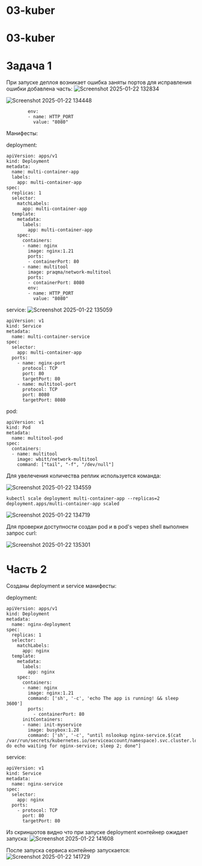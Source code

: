 # 03-kuber
# 03-kuber
# Задача 1
При запуске деплоя возникает ошибка заняты портов для исправления ошибки добавлена часть:
![Screenshot 2025-01-22 132834](https://github.com/user-attachments/assets/0d0a55b9-b76b-4cf9-aaa3-6642e6ecbb9d)

![Screenshot 2025-01-22 134448](https://github.com/user-attachments/assets/c3827ad5-2a7e-45e1-8a75-80ee06329264)

```
        env:
        - name: HTTP_PORT
          value: "8080"
```

Манифесты:

deployment:
```
apiVersion: apps/v1
kind: Deployment
metadata:
  name: multi-container-app
  labels:
    app: multi-container-app
spec:
  replicas: 1
  selector:
    matchLabels:
      app: multi-container-app
  template:
    metadata:
      labels:
        app: multi-container-app
    spec:
      containers:
      - name: nginx
        image: nginx:1.21
        ports:
        - containerPort: 80
      - name: multitool
        image: praqma/network-multitool
        ports:
        - containerPort: 8080
        env:
        - name: HTTP_PORT
          value: "8080"
```

service:
![Screenshot 2025-01-22 135059](https://github.com/user-attachments/assets/e0296dd9-f608-45a0-9b07-cb4531efb303)

```
apiVersion: v1
kind: Service
metadata:
  name: multi-container-service
spec:
  selector:
    app: multi-container-app
  ports:
    - name: nginx-port
      protocol: TCP
      port: 80
      targetPort: 80
    - name: multitool-port
      protocol: TCP
      port: 8080
      targetPort: 8080
```


pod:
```
apiVersion: v1
kind: Pod
metadata:
  name: multitool-pod
spec:
  containers:
  - name: multitool
    image: wbitt/network-multitool
    command: ["tail", "-f", "/dev/null"]
```

Для увелечения количества реплик используется команда:

![Screenshot 2025-01-22 134559](https://github.com/user-attachments/assets/97e2ba40-0f11-4cd1-8531-f16f8683a949)

```
kubectl scale deployment multi-container-app --replicas=2
deployment.apps/multi-container-app scaled
```

![Screenshot 2025-01-22 134719](https://github.com/user-attachments/assets/acae4daa-39db-4e1b-afbc-a353deedbce1)

Для проверки доступности создан pod и в pod's через shell выполнен запрос curl:

![Screenshot 2025-01-22 135301](https://github.com/user-attachments/assets/7bd72cb4-175a-4b4b-9587-4ce0c28695b9)


# Часть 2

Созданы deployment и service манифесты:

deployment:
```
apiVersion: apps/v1
kind: Deployment
metadata:
  name: nginx-deployment
spec:
  replicas: 1
  selector:
    matchLabels:
      app: nginx
  template:
    metadata:
      labels:
        app: nginx
    spec:
      containers:
      - name: nginx
        image: nginx:1.21
        command: ['sh', '-c', 'echo The app is running! && sleep 3600']
        ports:
          - containerPort: 80
      initContainers:
      - name: init-myservice
        image: busybox:1.28
        command: ['sh', '-c', "until nslookup nginx-service.$(cat /var/run/secrets/kubernetes.io/serviceaccount/namespace).svc.cluster.local; do echo waiting for nginx-service; sleep 2; done"]
```

service:
```
apiVersion: v1
kind: Service
metadata:
  name: nginx-service
spec:
  selector:
    app: nginx
  ports:
    - protocol: TCP
      port: 80
      targetPort: 80
```

Из скриншотов видно что при запуске deployment контейнер ожидает запуска:
![Screenshot 2025-01-22 141608](https://github.com/user-attachments/assets/39b6a90c-b401-4d86-8e1e-b0b02ccbb3d8)

После запуска сервиса контейнер запускается:
![Screenshot 2025-01-22 141729](https://github.com/user-attachments/assets/077f78ae-ba5f-4123-8791-ed2a0a0772bd)

